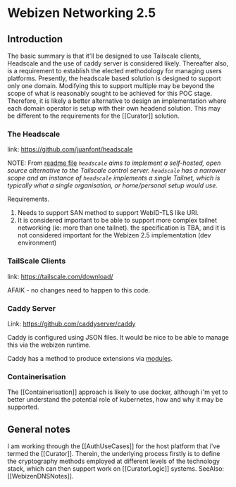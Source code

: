 # Webizen Networking 2.5

## Introduction

The basic summary is that it'll be designed to use Tailscale clients, Headscale and the use of caddy server is  considered likely.  Thereafter also, is a requirement to establish the elected methodology for managing users platforms.  Presently, the headscale based solution is designed to support only one domain.  Modifying this to support multiple may be beyond the scope of what is reasonably sought to be achieved for this POC stage.  Therefore, it is likely a better alternative to design an implementation where each domain operator is setup with their own headend solution.  This may be different to the requirements for the [[Curator]] solution. 

### The Headscale 
link: https://github.com/juanfont/headscale

NOTE: From [readme file](https://github.com/juanfont/headscale)
*`headscale` aims to implement a self-hosted, open source alternative to the Tailscale control server. `headscale` has a narrower scope and an instance of `headscale` implements a _single_ Tailnet, which is typically what a single organisation, or home/personal setup would use.*

Requirements.

1. Needs to support SAN method to support WebID-TLS like URI.
2. It is considered important to be able to support more complex tailnet networking (ie: more than one tailnet). the specification is TBA, and it is not considered important for the Webizen 2.5 implementation (dev environment)

### TailScale Clients
link: https://tailscale.com/download/

AFAIK - no changes need to happen to this code.

### Caddy Server

Link: https://github.com/caddyserver/caddy

Caddy is configured using JSON files.  It would be nice to be able to manage this via the webizen runtime. 

Caddy has a method to produce extensions via [modules](https://caddyserver.com/docs/extending-caddy).

### Containerisation

The [[Containerisation]] approach is likely to use docker, although i'm yet to better understand the potential role of kubernetes, how and why it may be supported. 


## General notes

I am working through the [[AuthUseCases]] for the host platform that i've termed the [[Curator]].  Therein, the underlying process firstly is to define the cryptography methods employed at different levels of the technology stack, which can then support work on [[CuratorLogic]] systems.  SeeAlso: [[WebizenDNSNotes]].





